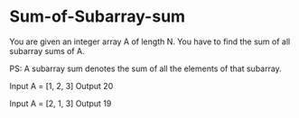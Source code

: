 # Sum-of-Subarray-sum

You are given an integer array A of length N.
You have to find the sum of all subarray sums of A.

PS: A subarray sum denotes the sum of all the elements of that subarray.

Input
A = [1, 2, 3]
Output
20


Input
A = [2, 1, 3]
Output
19
